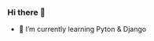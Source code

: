 ### Hi there 👋

- 🌱 I’m currently learning Pyton & Django

<!--
**rbayrak/rbayrak** is a ✨ _special_ ✨ repository because its `README.md` (this file) appears on your GitHub profile.

Here are some ideas to get you started:

- 🌱 I’m currently learning Pyton & Django
-->            
      
